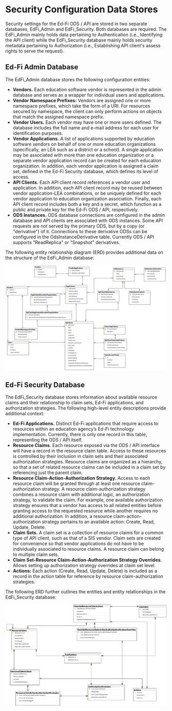 # Security Configuration Data Stores

Security settings for the Ed-Fi ODS / API are stored in two separate databases,
EdFi\_Admin and EdFi\_Security. Both databases are required. The EdFi\_Admin
mainly holds data pertaining to Authentication (i.e., Identifying the API
client) while the EdFi\_Security database mainly holds security metadata
pertaining to Authorization (i.e., Establishing API client's assess rights to
serve the request).

## Ed-Fi Admin Database

The EdFi\_Admin database stores the following configuration entities:

* **Vendors.** Each education software vendor is represented in the admin
    database and serves as a wrapper for individual users and applications.
* **Vendor Namespace Prefixes:** Vendors are assigned one or more namespace
    prefixes, which take the form of a URI. For resources secured by namespace,
    the client can only perform actions on objects that match the assigned
    namespace prefix.
* **Vendor Users.** Each vendor may have one or more users defined. The
    database includes the full name and e-mail address for each user for
    identification purposes.
* **Vendor Applications.** A list of applications supported by education
    software vendors on behalf of one or more education organizations
    (specifically, an LEA such as a district or a school). A single application
    may be associated with more than one education organization or a separate
    vendor application record can be created for each education organization. In
    addition, each vendor application is assigned a claim set, defined in the
    Ed-Fi Security database, which defines its level of access.
* **API Clients.** Each API client record references a vendor user and
    application. In addition, each API client record may be reused between
    vendor application-LEA combinations, or be uniquely defined for each vendor
    application to education organization association. Finally, each API client
    record includes both a key and a secret, which function as a public and
    private key for the Ed-Fi ODS / API, respectively.
* **ODS Instances.** ODS database connections are configured in the admin
    database and API clients are associated with ODS instances. Some API
    requests are not served by the primary ODS, but by a copy (or "derivative")
    of it. Connections to these derivative ODSs can be configured in the
    OdsInstanceDerivative table. Currently ODS / API supports "ReadReplica" or
    "Snapshot" derivatives.

The following entity relationship diagram (ERD) provides additional data on the
structure of the EdFi\_Admin database:

![Depiction of the structure of the Ed-Fi Admin database](../../../../../static/img/reference/ods-api/image-2023-7-28_10-28-57.png)

## Ed-Fi Security Database

The EdFi\_Security database stores information about available resource claims
and their relationship to claim sets, Ed-Fi applications, and authorization
strategies. The following high-level entity descriptions provide additional
context:

* **Ed-Fi Applications.** Distinct Ed-Fi applications that require access to
    resources within an education agency’s Ed-Fi technology implementation.
    Currently, there is only one record in this table, representing the ODS /
    API itself.
* **Resource Claims.** Each resource exposed via the ODS / API interface will
    have a record in the resource claim table. Access to these resources is
    controlled by their inclusion in claim sets and their associated
    authorization strategies. Resource claims are organized as a hierarchy, so
    that a set of related resource claims can be included in a claim set by
    referencing just the parent claim.
* **Resource Claim-Action-Authorization Strategy.** Access to each resource
    claim will be granted through at least one resource claim-authorization
    strategy. A resource claim-authorization strategy combines a resource claim
    with additional logic, an authorization strategy, to validate the claim. For
    example, one available authorization strategy ensures that a vendor has
    access to all related entities before granting access to the requested
    resource while another requires no additional authorization. In addition, a
    resource claim-action-authorization strategy pertains to an available
    action: Create, Read, Update, Delete.
* **Claim Sets.** A claim set is a collection of resource claims for a common
    type of API client, such as that of a SIS vendor. Claim sets are created for
    convenience so that vendor applications do not have to be individually
    associated to resource claims. A resource claim can belong to multiple claim
    sets.
* **Claim Set-Resource Claim-Action-Authorization Strategy Overrides.** Allows
    setting up authorization strategy overrides at claim set level.
* **Actions:** Each action (Create, Read, Update, Delete) is included as a
    record in the action table for reference by resource claim-authorization
    strategies.

The following ERD further outlines the entities and entity relationships in the
EdFi\_Security database:

![Depiction of the structure of the Ed-Fi Security database](../../../../../static/img/reference/ods-api/Security-Config-Figure-02.png)
